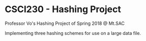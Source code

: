 # CSCI230 - Hashing Project

Professor Vo's Hashing Project of Spring 2018 @ Mt.SAC

Implementing three hashing schemes for use on a large data file.



